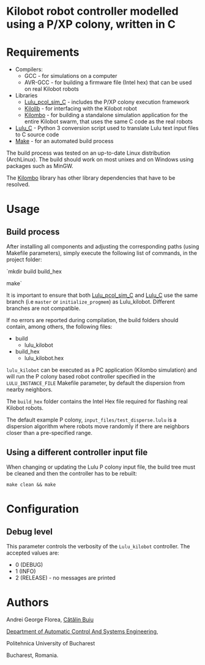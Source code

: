 # Kilobot robot controller modelled using a P/XP colony, written in C

# Requirements
* Compilers:
  * GCC - for simulations on a computer
  * AVR-GCC - for building a firmware file (Intel hex) that can be used on real Kilobot robots
* Libraries
  * [Lulu\_pcol\_sim\_C](https://github.com/andrei91ro/lulu_pcol_sim_c) - includes the P/XP colony execution framework
  * [Kilolib](https://github.com/acornejo/kilolib) - for interfacing with the Kilobot robot
  * [Kilombo](https://github.com/JIC-CSB/kilombo) - for building a standalone simulation application for the entire Kilobot swarm, that uses the same C code as the real robots
* [Lulu\_C](https://github.com/andrei91ro/lulu_c) - Python 3 conversion script used to translate Lulu text input files to C source code
* [Make](https://www.gnu.org/software/make/) - for an automated build process

The build process was tested on an up-to-date Linux distribution (ArchLinux). The build should work on most unixes and on Windows using packages such as MinGW.

The [Kilombo](https://github.com/JIC-CSB/kilombo) library has other library dependencies that have to be resolved.

# Usage

## Build process

After installing all components and adjusting the corresponding paths (using Makefile parameters), simply execute the following list of commands, in the project folder:

`mkdir build build_hex

make`


It is important to ensure that both [Lulu\_pcol\_sim\_C](https://github.com/andrei91ro/lulu_pcol_sim_c) and [Lulu\_C](https://github.com/andrei91ro/lulu_c) use the same branch (i.e `master` or `initialize_progmem`) as Lulu_kilobot. Different branches are not compatible.

If no errors are reported during compilation, the build folders should contain, among others, the following files:

* build
  * lulu\_kilobot
* build\_hex
  * lulu\_kilobot.hex

`lulu_kilobot` can be executed as a PC application (Kilombo simulation) and will run the P colony based robot controller specified in the `LULU_INSTANCE_FILE` Makefile parameter, by default the dispersion from nearby neighbors.

The `build_hex` folder contains the Intel Hex file required for flashing real Kilobot robots.

The default example P colony, `input_files/test_disperse.lulu` is a dispersion algorithm where robots move randomly if there are neighbors closer than a pre-specified range.

## Using a different controller input file

When changing or updating the Lulu P colony input file, the build tree must be cleaned and then the controller has to be rebuilt:

`make clean && make`

# Configuration

## Debug level

This parameter controls the verbosity of the `Lulu_kilobot` controller. The accepted values are:

* 0 (DEBUG)
* 1 (INFO)
* 2 (RELEASE) - no messages are printed

# Authors
Andrei George Florea, [Cătălin Buiu](http://catalin.buiu.net)

[Department of Automatic Control And Systems Engineering](http://acse.pub.ro),

Politehnica University of Bucharest

Bucharest, Romania.
